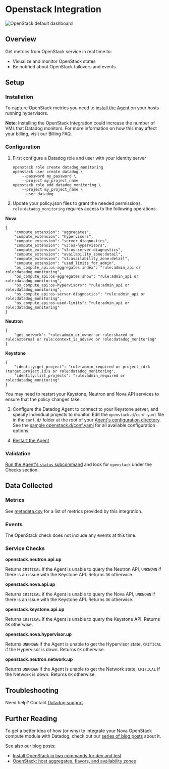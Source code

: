 # Openstack Integration

![OpenStack default dashboard][10]

## Overview

Get metrics from OpenStack service in real time to:

* Visualize and monitor OpenStack states
* Be notified about OpenStack failovers and events.

## Setup
### Installation

To capture OpenStack metrics you need to [install the Agent][1] on your hosts running hypervisors.

**Note**: Installing the OpenStack Integration could increase the number of VMs that Datadog monitors. For more information on how this may affect your billing, visit our Billing FAQ.

### Configuration

1. First configure a Datadog role and user with your identity server

    ```
    openstack role create datadog_monitoring
    openstack user create datadog \
        --password my_password \
        --project my_project_name
    openstack role add datadog_monitoring \
        --project my_project_name \
        --user datadog
    ```

2. Update your policy.json files to grant the needed permissions.
```role:datadog_monitoring``` requires access to the following operations:

**Nova**

```
{
    "compute_extension": "aggregates",
    "compute_extension": "hypervisors",
    "compute_extension": "server_diagnostics",
    "compute_extension": "v3:os-hypervisors",
    "compute_extension": "v3:os-server-diagnostics",
    "compute_extension": "availability_zone:detail",
    "compute_extension": "v3:availability_zone:detail",
    "compute_extension": "used_limits_for_admin",
    "os_compute_api:os-aggregates:index": "rule:admin_api or role:datadog_monitoring",
    "os_compute_api:os-aggregates:show": "rule:admin_api or role:datadog_monitoring",
    "os_compute_api:os-hypervisors": "rule:admin_api or role:datadog_monitoring",
    "os_compute_api:os-server-diagnostics": "rule:admin_api or role:datadog_monitoring",
    "os_compute_api:os-used-limits": "rule:admin_api or role:datadog_monitoring"
}
```

**Neutron**

```
{
    "get_network": "rule:admin_or_owner or rule:shared or rule:external or rule:context_is_advsvc or role:datadog_monitoring"
}
```

**Keystone**

```
{
    "identity:get_project": "rule:admin_required or project_id:%(target.project.id)s or role:datadog_monitoring",
    "identity:list_projects": "rule:admin_required or role:datadog_monitoring"
}
```

You may need to restart your Keystone, Neutron and Nova API services to ensure that the policy changes take.

3. Configure the Datadog Agent to connect to your Keystone server, and specify individual projects to monitor. Edit the `openstack.d/conf.yaml` file in the `conf.d/` folder at the root of your [Agent's configuration directory][11]. See the [sample openstack.d/conf.yaml][2] for all available configuration options.

4. [Restart the Agent][3]

### Validation

[Run the Agent's `status` subcommand][4] and look for `openstack` under the Checks section.

## Data Collected
### Metrics
See [metadata.csv][5] for a list of metrics provided by this integration.

### Events
The OpenStack check does not include any events at this time.

### Service Checks
**openstack.neutron.api.up**

Returns `CRITICAL` if the Agent is unable to query the Neutron API, `UNKNOWN` if there is an issue with the Keystone API. Returns `OK` otherwise.

**openstack.nova.api.up**

Returns `CRITICAL` if the Agent is unable to query the Nova API, `UNKNOWN` if there is an issue with the Keystone API. Returns `OK` otherwise.

**openstack.keystone.api.up**

Returns `CRITICAL` if the Agent is unable to query the Keystone API. Returns `OK` otherwise.

**openstack.nova.hypervisor.up**

Returns `UNKNOWN` if the Agent is unable to get the Hypervisor state, `CRITICAL` if the Hypervisor is down. Returns `OK` otherwise.

**openstack.neutron.network.up**

Returns `UNKNOWN` if the Agent is unable to get the Network state, `CRITICAL` if the Network is down. Returns `OK` otherwise.

## Troubleshooting
Need help? Contact [Datadog support][6].

## Further Reading
To get a better idea of how (or why) to integrate your Nova OpenStack compute module with Datadog, check out our [series of blog posts][7] about it.

See also our blog posts:

* [Install OpenStack in two commands for dev and test][8]
* [OpenStack: host aggregates, flavors, and availability zones][9]


[1]: https://app.datadoghq.com/account/settings#agent
[2]: https://github.com/DataDog/integrations-core/blob/master/openstack/datadog_checks/openstack/data/conf.yaml.example
[3]: https://docs.datadoghq.com/agent/faq/agent-commands/#start-stop-restart-the-agent
[4]: https://docs.datadoghq.com/agent/faq/agent-commands/#agent-status-and-information
[5]: https://github.com/DataDog/integrations-core/blob/master/openstack/metadata.csv
[6]: https://docs.datadoghq.com/help/
[7]: https://www.datadoghq.com/blog/openstack-monitoring-nova/
[8]: https://www.datadoghq.com/blog/install-openstack-in-two-commands/
[9]: https://www.datadoghq.com/blog/openstack-host-aggregates-flavors-availability-zones/
[10]: https://raw.githubusercontent.com/DataDog/integrations-core/master/openstack/images/openstack_dashboard.png
[11]: https://docs.datadoghq.com/agent/faq/agent-configuration-files/#agent-configuration-directory

